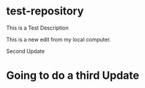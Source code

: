 # test-repository
This is a Test Description

This is a new  edit from my local computer.

Second Update

# Going to do a third Update

